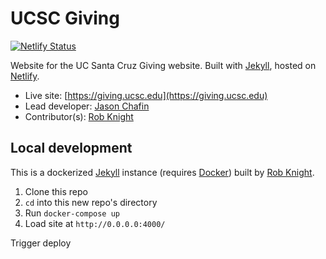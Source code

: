 # UCSC Giving

[![Netlify Status](https://api.netlify.com/api/v1/badges/d61a9267-041a-441a-b73e-2a7a2ef5d586/deploy-status)](https://app.netlify.com/sites/ucsc-giving/deploys)

Website for the UC Santa Cruz Giving website. Built with [Jekyll](https://jekyllrb.com), hosted on [Netlify](https://netlify.com).

- Live site: [https://giving.ucsc.edu](https://giving.ucsc.edu)
- Lead developer: [Jason Chafin](https://github.com/Herm71)
- Contributor(s): [Rob Knight](https://github.com/knice)

## Local development

This is a dockerized [Jekyll](https://jekyllrb.com/) instance (requires [Docker](https://www.docker.com/)) built by [Rob Knight](https://github.com/knice).

1. Clone this repo
2. `cd` into this new repo's directory
3. Run `docker-compose up`
4. Load site at `http://0.0.0.0:4000/`

Trigger deploy
